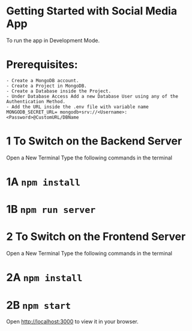 # Getting Started with Social Media App

To run the app in Development Mode.

# Prerequisites:

    - Create a MongoDB account.
    - Create a Project in MongoDB.
    - Create a Database inside the Project.
    - Under Database Access Add a new Database User using any of the Authentication Method.
    - Add the URL inside the .env file with variable name MONGODB_SECRET_URL= mongodb+srv://<Username>:<Password>@CustomURL/DBName

# 1 To Switch on the Backend Server

Open a New Terminal Type the following commands in the terminal
# 1A `npm install`
# 1B `npm run server`

# 2 To Switch on the Frontend Server

Open a New Terminal Type the following commands in the terminal
# 2A `npm install`
# 2B `npm start`

Open [http://localhost:3000](http://localhost:3000) to view it in your browser.
